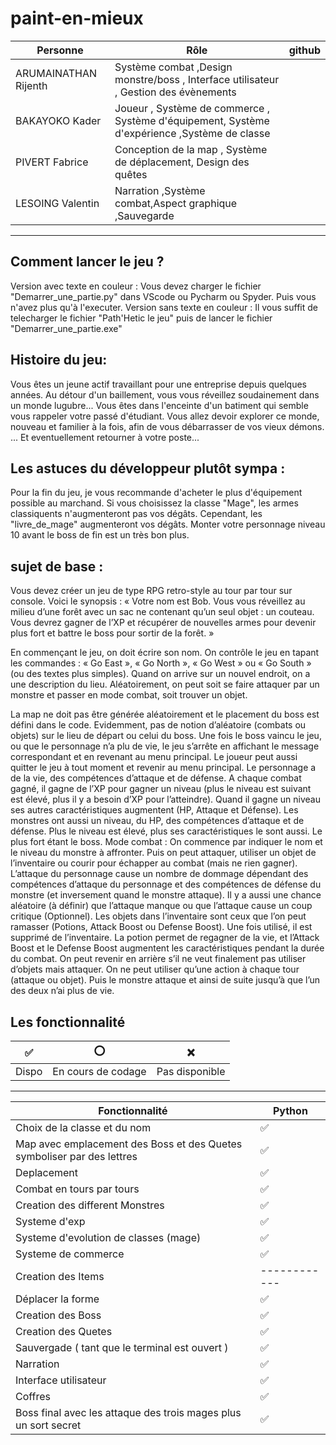 # paint-en-mieux

| Personne            | Rôle                      |github
| ------------------- | ------------------------- | ------------------------- |
| ARUMAINATHAN Rijenth| Système combat ,Design monstre/boss , Interface utilisateur , Gestion des évènements |
| BAKAYOKO Kader      | Joueur , Système de commerce , Système d'équipement, Système d'expérience ,Système de classe |
| PIVERT Fabrice      | Conception de la map , Système de déplacement, Design des quêtes |
| LESOING Valentin    | Narration ,Système combat,Aspect graphique ,Sauvegarde       |

---

## Comment lancer le jeu ?
Version avec texte en couleur : Vous devez charger le fichier "Demarrer_une_partie.py" dans VScode ou Pycharm ou Spyder. Puis vous n'avez plus qu'à l'executer.
Version sans texte en couleur : Il vous suffit de telecharger le fichier "Path'Hetic le jeu" puis de lancer le fichier "Demarrer_une_partie.exe"

## Histoire du jeu:

Vous êtes un jeune actif travaillant pour une entreprise depuis quelques années.
Au détour d'un baillement, vous vous réveillez soudainement dans un monde lugubre...
Vous êtes dans l'enceinte d'un batiment qui semble vous rappeler votre passé d'étudiant.
Vous allez devoir explorer ce monde, nouveau et familier à la fois, afin de vous débarrasser de vos vieux démons.
... Et eventuellement retourner à votre poste...

## Les astuces du développeur plutôt sympa :

Pour la fin du jeu, je vous recommande d'acheter le plus d'équipement possible au marchand.
Si vous choisissez la classe "Mage", les armes classiquents n'augmenteront pas vos dégâts.
Cependant, les "livre_de_mage" augmenteront vos dégâts.
Monter votre personnage niveau 10 avant le boss de fin est un très bon plus.

## sujet de base : 

Vous devez créer un jeu de type RPG retro-style au tour par tour sur console.
Voici le synopsis : « Votre nom est Bob. Vous vous réveillez au milieu d’une forêt avec un sac ne contenant qu’un seul objet : un
couteau. Vous devrez gagner de l’XP et récupérer de nouvelles armes pour devenir plus fort et battre le boss pour sortir de la forêt. »

En commençant le jeu, on doit écrire son nom.
On contrôle le jeu en tapant les commandes : « Go East », « Go North », « Go West » ou « Go South » (ou des textes plus simples).
Quand on arrive sur un nouvel endroit, on a une description du lieu. Aléatoirement, on peut soit se faire attaquer par un monstre et
passer en mode combat, soit trouver un objet.

La map ne doit pas être générée aléatoirement et le placement du boss est défini dans le code. Evidemment, pas de notion d’aléatoire
(combats ou objets) sur le lieu de départ ou celui du boss.
Une fois le boss vaincu le jeu, ou que le personnage n’a plu de vie, le jeu s’arrête en affichant le message correspondant et en revenant
au menu principal. Le joueur peut aussi quitter le jeu à tout moment et revenir au menu principal.
Le personnage a de la vie, des compétences d’attaque et de défense. A chaque combat gagné, il gagne de l’XP pour gagner un niveau
(plus le niveau est suivant est élevé, plus il y a besoin d’XP pour l’atteindre). Quand il gagne un niveau ses autres caractéristiques
augmentent (HP, Attaque et Défense).
Les monstres ont aussi un niveau, du HP, des compétences d’attaque et de défense. Plus le niveau est élevé, plus ses caractéristiques le
sont aussi. Le plus fort étant le boss.
Mode combat :
On commence par indiquer le nom et le niveau du monstre à affronter.
Puis on peut attaquer, utiliser un objet de l’inventaire ou courir pour échapper au combat (mais ne rien gagner).
L’attaque du personnage cause un nombre de dommage dépendant des compétences d’attaque du personnage et des compétences de
défense du monstre (et inversement quand le monstre attaque). Il y a aussi une chance aléatoire (à définir) que l’attaque manque ou
que l’attaque cause un coup critique (Optionnel).
Les objets dans l’inventaire sont ceux que l’on peut ramasser (Potions, Attack Boost ou Defense Boost). Une fois utilisé, il est supprimé
de l’inventaire. La potion permet de regagner de la vie, et l’Attack Boost et le Defense Boost augmentent les caractéristiques pendant la
durée du combat. On peut revenir en arrière s’il ne veut finalement pas utiliser d’objets mais attaquer.
On ne peut utiliser qu’une action à chaque tour (attaque ou objet). Puis le monstre attaque et ainsi de suite jusqu’à que l’un des deux
n’ai plus de vie.

## Les fonctionnalité

| ✅    | ⭕                 | ❌             |
| ----- | ------------------ | -------------- |
| Dispo | En cours de codage | Pas disponible |

---

| Fonctionnalité                                                                               | Python 
| -------------------------------------------------------------------------------------------- | -------------- |
| Choix de la classe et du nom                                                                 | ✅             | 
| Map avec emplacement des Boss et des Quetes symboliser par des lettres                       | ✅             | 
| Deplacement                                                                                  | ✅             | 
| Combat en tours par tours                                                                    | ✅             | 
| Creation des different Monstres                                                              | ✅             | 
| Systeme d'exp                                                                                | ✅             | 
| Systeme d'evolution de classes (mage)                                                        | ✅             | 
| Systeme  de commerce                                                                         | ✅             | 
| Creation des Items                                                                           | ------------   | 
| Déplacer la forme                                                                            | ✅             | 
| Creation des Boss                                                                            | ✅             | 
| Creation des Quetes                                                                          | ✅             | 
| Sauvergade ( tant que le terminal est ouvert )                                               | ✅             | 
| Narration                                                                                    | ✅             | 
| Interface utilisateur                                                                        | ✅             | 
| Coffres                                                                                      | ✅             | 
| Boss final avec les attaque des trois mages plus un sort secret                              | ✅             | 

